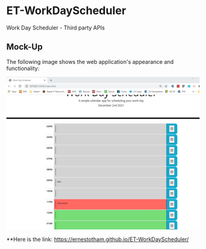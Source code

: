 # ET-WorkDayScheduler
Work Day Scheduler - Third party APIs


## Mock-Up

The following image shows the web application's appearance and functionality:

![CodeQuiz](./Assets/pictures/scheduler.jpg)



**Here is the link: https://ernestotham.github.io/ET-WorkDayScheduler/